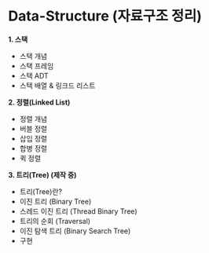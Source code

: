 # Data-Structure (자료구조 정리)

__1. 스택__
  - 스택 개념
  - 스택 프레임
  - 스택 ADT
  - 스택 배열 & 링크드 리스트

__2. 정렬(Linked List)__
  - 정렬 개념
  - 버블 정렬
  - 삽입 정렬
  - 합병 정렬
  - 퀵 정렬

__3. 트리(Tree) (제작 중)__
  - 트리(Tree)란?
  - 이진 트리 (Binary Tree)
  - 스레드 이진 트리 (Thread Binary Tree)
  - 트리의 순회 (Traversal)
  - 이진 탐색 트리 (Binary Search Tree)
  - 구현
